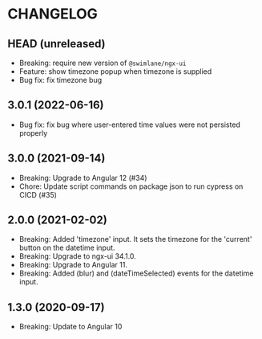 # CHANGELOG

## HEAD (unreleased)

- Breaking: require new version of `@swimlane/ngx-ui`
- Feature: show timezone popup when timezone is supplied
- Bug fix: fix timezone bug

## 3.0.1 (2022-06-16)

- Bug fix: fix bug where user-entered time values were not persisted properly

## 3.0.0 (2021-09-14)

- Breaking: Upgrade to Angular 12 (#34)
- Chore: Update script commands on package json to run cypress on CICD (#35)

## 2.0.0 (2021-02-02)

- Breaking: Added 'timezone' input. It sets the timezone for the 'current' button on the datetime input.
- Breaking: Upgrade to ngx-ui 34.1.0.
- Breaking: Upgrade to Angular 11.
- Breaking: Added (blur) and (dateTimeSelected) events for the datetime input.

## 1.3.0 (2020-09-17)

- Breaking: Update to Angular 10
